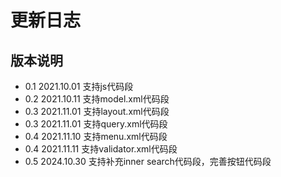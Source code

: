 # 更新日志

## 版本说明

- 0.1  2021.10.01 支持js代码段
- 0.2  2021.10.11 支持model.xml代码段
- 0.3  2021.11.01 支持layout.xml代码段
- 0.3  2021.11.01 支持query.xml代码段
- 0.4  2021.11.10 支持menu.xml代码段
- 0.4  2021.11.11 支持validator.xml代码段
- 0.5  2024.10.30 支持补充inner search代码段，完善按钮代码段

